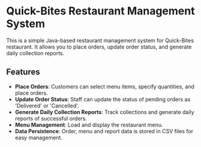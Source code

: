 # **Quick-Bites Restaurant Management System**

This is a simple Java-based restaurant management system for Quick-Bites restaurant. It allows you to place orders, update order status, and generate daily collection reports.

## **Features**

- **Place Orders**: Customers can select menu items, specify quantities, and place orders.
- **Update Order Status**: Staff can update the status of pending orders as 'Delivered' or 'Cancelled'.
- **Generate Daily Collection Reports**: Track collections and generate daily reports of successful orders.
- **Menu Management**: Load and display the restaurant menu.
- **Data Persistence**: Order, menu and report data is stored in CSV files for easy management.